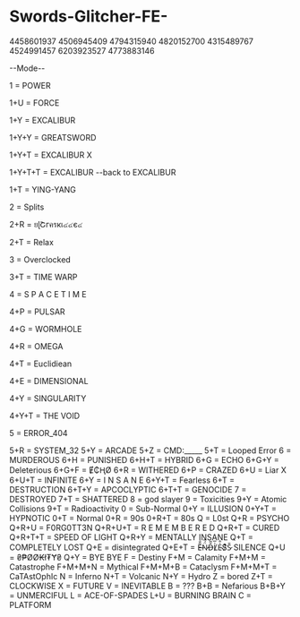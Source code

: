 # Swords-Glitcher-FE-


4458601937 4506945409 4794315940 4820152700 4315489767 4524991457 6203923527 4773883146

--Mode--

1 = POWER

1+U = FORCE

1+Y = EXCALIBUR

1+Y+Y = GREATSWORD

1+Y+T = EXCALIBUR X

1+Y+T+T = EXCALIBUR  --back to EXCALIBUR

1+T = YING-YANG

2 = Splits

2+R = ยɭՇгครкเ๔๔є๔

2+T = Relax

3 = Overclocked

3+T = TIME WARP

4 = S P A C E T I M E

4+P = PULSAR

4+G = WORMHOLE

4+R = OMEGA

4+T = Euclidiean

4+E = DIMENSIONAL

4+Y = SINGULARITY

4+Y+T = THE VOID

5 = ERROR_404

5+R = SYSTEM_32
5+Y = ARCADE
5+Z = CMD:_____
5+T = Looped Error
6 = MURDEROUS
6+H = PUNISHED
6+H+T = HYBRID
6+G = ECHO
6+G+Y = Deleterious
6+G+F = Ɇ₵ⱧØ
6+R = WITHERED
6+P = CRAZED
6+U = Liar X
6+U+T = INFINITE
6+Y = I N S A N E
6+Y+T = Fearless
6+T = DESTRUCTION
6+T+Y = APCOCLYPTIC
6+T+T = GENOCIDE
7 = DESTROYED
7+T = SHATTERED
8 = god slayer
9 = Toxicities
9+Y = Atomic Collisions
9+T = Radioactivity
0 = Sub-Normal
0+Y = ILLUSION
0+Y+T = HYPNOTIC
0+T = Normal
0+R = 90s
0+R+T = 80s
Q = L0st
Q+R = PSYCHO
Q+R+U = F0RG0TT3N
Q+R+U+T = R E M E M B E R E D
Q+R+T = CURED
Q+R+T+T = SPEED OF LIGHT
Q+R+Y = MENTALLY INSANE
Q+T = COMPLETELY LOST
Q+E = disintegrated
Q+E+T = E̶͂̐N̷̈́̅Ď̶͂L̸͗̅E̴͗̂S̷͛͒S̷̎ SILENCE
Q+U = ₴₱ØØ₭ł₮Ɏ₴
Q+Y = BYE BYE
F = Destiny
F+M = Calamity
F+M+M = Catastrophe
F+M+M+N = Mythical
F+M+M+B = Cataclysm
F+M+M+T = CaTAstOphIc
N = Inferno
N+T = Volcanic
N+Y = Hydro
Z = bored
Z+T = CLOCKWISE
X = FUTURE
V = INEVITABLE
B = ???
B+B = Nefarious
B+B+Y = UNMERCIFUL
L = ACE-OF-SPADES
L+U = BURNING BRAIN
C = PLATFORM
